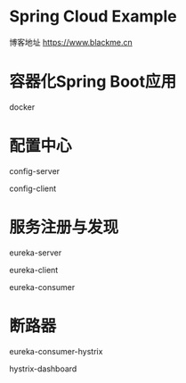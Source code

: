 # Spring Cloud Example
博客地址 https://www.blackme.cn

# 容器化Spring Boot应用
docker

# 配置中心
config-server

config-client

#  服务注册与发现
eureka-server

eureka-client

eureka-consumer

# 断路器
eureka-consumer-hystrix

hystrix-dashboard